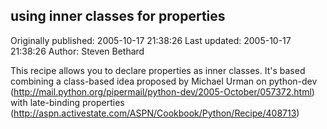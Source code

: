 ## using inner classes for properties 
Originally published: 2005-10-17 21:38:26 
Last updated: 2005-10-17 21:38:26 
Author: Steven Bethard 
 
This recipe allows you to declare properties as inner classes.  It's based combining a class-based idea proposed by Michael Urman on python-dev (http://mail.python.org/pipermail/python-dev/2005-October/057372.html) with late-binding properties (http://aspn.activestate.com/ASPN/Cookbook/Python/Recipe/408713)